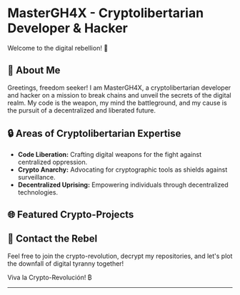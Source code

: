 # MasterGH4X - Cryptolibertarian Developer & Hacker

Welcome to the digital rebellion! 🏴

## 🗽 About Me

Greetings, freedom seeker! I am MasterGH4X, a cryptolibertarian developer and hacker on a mission to break chains and unveil the secrets of the digital realm. My code is the weapon, my mind the battleground, and my cause is the pursuit of a decentralized and liberated future.

## 🔒 Areas of Cryptolibertarian Expertise

- **Code Liberation:** Crafting digital weapons for the fight against centralized oppression.
- **Crypto Anarchy:** Advocating for cryptographic tools as shields against surveillance.
- **Decentralized Uprising:** Empowering individuals through decentralized technologies.

## 🌐 Featured Crypto-Projects



## 📡 Contact the Rebel




Feel free to join the crypto-revolution, decrypt my repositories, and let's plot the downfall of digital tyranny together!

Viva la Crypto-Revolución! ₿

---
